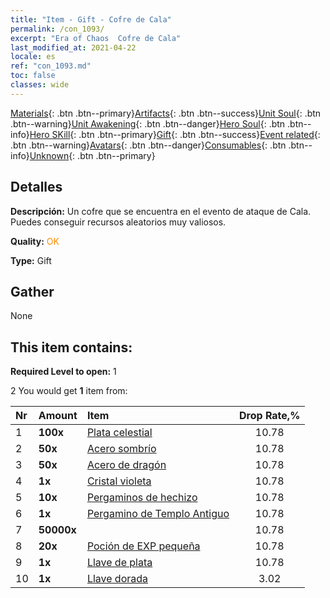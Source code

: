 ```yaml
---
title: "Item - Gift - Cofre de Cala"
permalink: /con_1093/
excerpt: "Era of Chaos  Cofre de Cala"
last_modified_at: 2021-04-22
locale: es
ref: "con_1093.md"
toc: false
classes: wide
---
```

 [Materials](/ItemsES/){: .btn .btn--primary}[Artifacts](/ItemsES/Artifacts/){: .btn .btn--success}[Unit Soul](/ItemsES/UnitSoul/){: .btn .btn--warning}[Unit Awakening](/ItemsES/UnitAwakening/){: .btn .btn--danger}[Hero Soul](/ItemsES/HeroSoul/){: .btn .btn--info}[Hero SKill](/ItemsES/HeroSkill/){: .btn .btn--primary}[Gift](/ItemsES/Gift/){: .btn .btn--success}[Event related](/ItemsES/Events/){: .btn .btn--warning}[Avatars](/ItemsES/Avatars/){: .btn .btn--danger}[Consumables](/ItemsES/Consumables/){: .btn .btn--info}[Unknown](/ItemsES/Unknown/){: .btn .btn--primary}

## Detalles
 **Descripción:** Un cofre que se encuentra en el evento de ataque de Cala. Puedes conseguir recursos aleatorios muy valiosos.

 **Quality:** <span style="color: #FF8C00">OK</span>

 **Type:** Gift

## Gather

  None

## This item contains:

 **Required Level to open:** 1

 2 You would get **1** item  from:

  | Nr | Amount |     Item    | Drop Rate,% |
  |:---|:-------|:------------|:---------:|
  | 1 |  **100x** | [Plata celestial](/es/Items/con_882/) | 10.78 | 
  | 2 |  **50x** | [Acero sombrío](/es/Items/con_881/) | 10.78 | 
  | 3 |  **50x** | [Acero de dragón](/es/Items/con_880/) | 10.78 | 
  | 4 |  **1x** | [Cristal violeta](/es/Items/con_720/) | 10.78 | 
  | 5 |  **10x** | [Pergaminos de hechizo](/es/Items/con_694/) | 10.78 | 
  | 6 |  **1x** | [Pergamino de Templo Antiguo](/es/Items/con_697/) | 10.78 | 
  | 7 |  **50000x** | <i class="fas fa-coins"/> | 10.78 | 
  | 8 |  **20x** | [Poción de EXP pequeña](/es/Items/con_701/) | 10.78 | 
  | 9 |  **1x** | [Llave de plata](/es/Items/con_693/) | 10.78 | 
  | 10 |  **1x** | [Llave dorada](/es/Items/con_783/) | 3.02 | 
